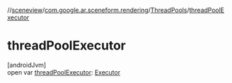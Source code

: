 //[sceneview](../../../index.md)/[com.google.ar.sceneform.rendering](../index.md)/[ThreadPools](index.md)/[threadPoolExecutor](thread-pool-executor.md)

# threadPoolExecutor

[androidJvm]\
open var [threadPoolExecutor](thread-pool-executor.md): [Executor](https://developer.android.com/reference/kotlin/java/util/concurrent/Executor.html)
